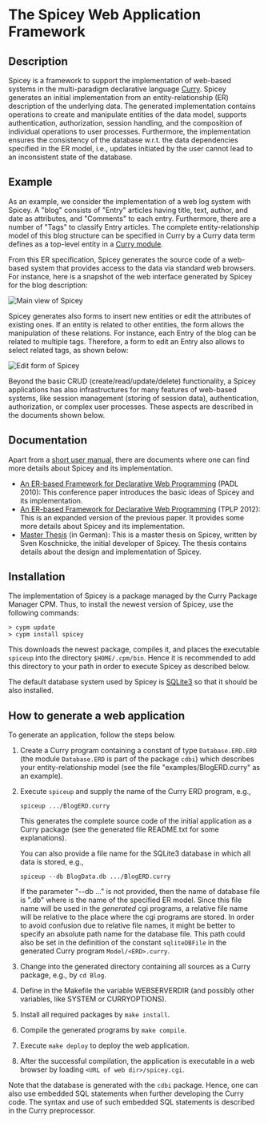 The Spicey Web Application Framework
====================================

Description
-----------

Spicey is a framework to support the implementation of web-based systems in 
the multi-paradigm declarative language
[Curry](http://www.curry-lang.org).
Spicey generates an initial implementation from an
entity-relationship (ER) description of the underlying data.
The generated implementation contains operations to create and
manipulate entities of the data model, supports authentication,
authorization, session handling, and the composition of
individual operations to user processes.
Furthermore, the implementation ensures
the consistency of the database w.r.t. the data dependencies
specified in the ER model, i.e., updates initiated by the user
cannot lead to an inconsistent state of the database.


Example
-------
As an example, we consider the implementation of a web log system with Spicey.
A "blog" consists of "Entry" articles
having title, text, author, and date as attributes, and
"Comments" to each entry. Furthermore, there are a number
of "Tags" to classify Entry articles.
The complete entity-relationship model of this blog structure can be
specified in Curry by a Curry data term defines as a top-level entity in a
[Curry module](https://cpm.curry-lang.org/PACKAGES/spicey-4.2.0/examples/BlogERD.curry).

From this ER specification, Spicey generates the source code
of a web-based system that provides access to the data via
standard web browsers.
For instance, here is a snapshot of the web interface
generated by Spicey for the blog description:

![Main view of Spicey](https://cpm.curry-lang.org/PACKAGES/spicey-4.2.0/images/spicey_main.jpg)

Spicey generates also forms to insert new entities or edit
the attributes of existing ones.
If an entity is related to other entities,
the form allows the manipulation of these relations.
For instance, each Entry of the blog can be related to multiple
tags. Therefore, a form to edit an Entry also allows to select
related tags, as shown below:

![Edit form of Spicey](https://cpm.curry-lang.org/PACKAGES/spicey-4.2.0/images/spicey_edit.jpg)

Beyond the basic CRUD (create/read/update/delete) functionality,
a Spicey applications has also infrastructures for many features
of web-based systems, like session management (storing of session data),
authentication, authorization, or complex user processes.
These aspects are described in the documents shown below.


Documentation
-------------

Apart from a
[short user manual](https://cpm.curry-lang.org/DOC/spicey-4.2.0/main.pdf),
there are documents where one can
find more details about Spicey and its implementation.

* [An ER-based Framework for Declarative Web Programming](http://www.informatik.uni-kiel.de/~mh/papers/PADL10.html) (PADL 2010): This conference paper introduces the basic ideas of Spicey and its implementation.
* [An ER-based Framework for Declarative Web Programming](http://www.informatik.uni-kiel.de/~mh/papers/TPLP14.html) (TPLP 2012): This is an expanded version of the previous paper. It provides some more details about Spicey and its implementation.
* [Master Thesis](http://www.informatik.uni-kiel.de/~mh/lehre/abschlussarbeiten/msc/koschnicke.pdf) (in German): This is a master thesis on Spicey, written by Sven Koschnicke, the initial developer of Spicey. The thesis contains details about the design and implementation of Spicey.


Installation
------------

The implementation of Spicey is a package managed by the Curry
Package Manager CPM. Thus, to install the newest version of Spicey,
use the following commands:

    > cypm update
    > cypm install spicey

This downloads the newest package, compiles it, and places the
executable `spiceup` into the directory `$HOME/.cpm/bin`. Hence it is
recommended to add this directory to your path in order to execute
Spicey as described below.

The default database system used by Spicey is
[SQLite3](http://www.sqlite.org/) so that it should be also installed.


How to generate a web application
---------------------------------

To generate an application, follow the steps below.

1. Create a Curry program containing a constant of type `Database.ERD.ERD`
   (the module `Database.ERD` is part of the package `cdbi`)
   which describes your entity-relationship model
   (see the file "examples/BlogERD.curry" as an example).

2. Execute `spiceup` and supply the name of the Curry ERD program, e.g.,

       spiceup .../BlogERD.curry

   This generates the complete source code of the initial application
   as a Curry package
   (see the generated file README.txt for some explanations).

   You can also provide a file name for the SQLite3 database in which
   all data is stored, e.g.,

       spiceup --db BlogData.db .../BlogERD.curry

   If the parameter "--db ..." is not provided, then the name of database
   file is "<ERD>.db" where <ERD> is the name of the specified ER model.
   Since this file name will be used in the _generated_ cgi programs,
   a relative file name will be relative to the place where
   the cgi programs are stored. In order to avoid confusion due to
   relative file names, it might be better to specify
   an absolute path name for the database file.
   This path could also be set in the definition of the constant
   `sqliteDBFile` in the generated Curry program `Model/<ERD>.curry`.

3. Change into the generated directory containing all sources as a
   Curry package, e.g., by `cd Blog`.

4. Define in the Makefile the variable WEBSERVERDIR (and possibly
   other variables, like SYSTEM or CURRYOPTIONS).

5. Install all required packages by `make install`.

6. Compile the generated programs by `make compile`.

7. Execute `make deploy` to deploy the web application.

8. After the successful compilation, the application is executable
   in a web browser by loading `<URL of web dir>/spicey.cgi`.

Note that the database is generated with the `cdbi` package.
Hence, one can also use embedded SQL statements when further developing
the Curry code. The syntax and use of such embedded SQL statements
is described in the Curry preprocessor.
